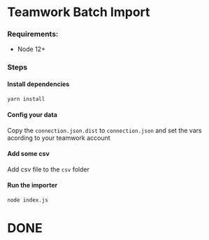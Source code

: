 # Teamwork Batch Import

### Requirements:

  - Node 12+

### Steps 

#### Install dependencies

```bash
yarn install
```

#### Config your data

Copy the `connection.json.dist` to `connection.json`  and set the vars acording to your teamwork account

#### Add some csv

Add csv file to the `csv` folder

#### Run the importer

```bash
node index.js
```

# DONE
